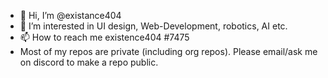 - 👋 Hi, I’m @existance404
- 👀 I’m interested in UI design, Web-Development, robotics, AI etc.
- 📫 How to reach me existence404 #7475
- Most of my repos are private (including org repos). Please email/ask me on discord to make a repo public.

<!---
existance404/existance404 is a ✨ special ✨ repository because its `README.md` (this file) appears on your GitHub profile.
You can click the Preview link to take a look at your changes.
--->
